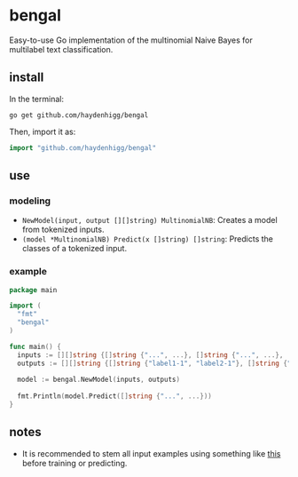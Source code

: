 # bengal

Easy-to-use Go implementation of the multinomial Naive Bayes for multilabel text classification.

## install

In the terminal:

`go get github.com/haydenhigg/bengal`

Then, import it as:
```go
import "github.com/haydenhigg/bengal"
```

## use

### modeling

- `NewModel(input, output [][]string) MultinomialNB`: Creates a model from tokenized inputs.
- `(model *MultinomialNB) Predict(x []string) []string`: Predicts the classes of a tokenized input.

### example

```go
package main

import (
  "fmt"
  "bengal"
)

func main() {
  inputs := [][]string {[]string {"...", ...}, []string {"...", ...}, ...}
  outputs := [][]string {[]string {"label1-1", "label2-1"}, []string {"label1-2", "label2-2"}, ...}
  
  model := bengal.NewModel(inputs, outputs)
  
  fmt.Println(model.Predict([]string {"...", ...}))
}
```

## notes

- It is recommended to stem all input examples using something like [this](https://github.com/dchest/stemmer) before training or predicting.
